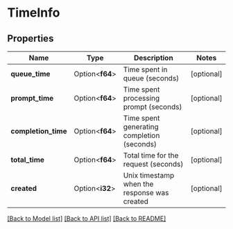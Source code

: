 # TimeInfo

## Properties

Name | Type | Description | Notes
------------ | ------------- | ------------- | -------------
**queue_time** | Option<**f64**> | Time spent in queue (seconds) | [optional]
**prompt_time** | Option<**f64**> | Time spent processing prompt (seconds) | [optional]
**completion_time** | Option<**f64**> | Time spent generating completion (seconds) | [optional]
**total_time** | Option<**f64**> | Total time for the request (seconds) | [optional]
**created** | Option<**i32**> | Unix timestamp when the response was created | [optional]

[[Back to Model list]](../README.md#documentation-for-models) [[Back to API list]](../README.md#documentation-for-api-endpoints) [[Back to README]](../README.md)



